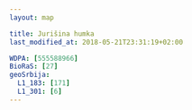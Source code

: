 ```yaml
---
layout: map

title: Jurišina humka
last_modified_at: 2018-05-21T23:31:19+02:00

WDPA: [555588966]
BioRaS: [27]
geoSrbija:
  L1_183: [171]
  L1_301: [6]
---
```

